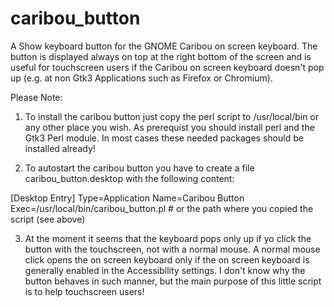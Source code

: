 # caribou_button
A Show keyboard button for the GNOME Caribou on screen keyboard. 
The button is displayed always on top at the right bottom of the screen and is useful for touchscreen users if the Caribou on screen keyboard doesn't pop up (e.g. at non Gtk3 Applications such as Firefox or Chromium).

Please Note:

1) To install the caribou button just copy the perl script to /usr/local/bin or any other place you wish. As prerequist you should install perl and the Gtk3 Perl module. In most cases these needed packages should be installed already!

2) To autostart the caribou button you have to create a file caribou_button.desktop with the following content:

[Desktop Entry]
Type=Application
Name=Caribou Button
Exec=/usr/local/bin/caribou_button.pl # or the path where you copied the script (see above)

3) At the moment it seems that the keyboard pops only up if yo click the button with the touchscreen, not with a normal mouse. A normal mouse click opens the on screen keyboard only if the on screen keyboard is generally enabled in the Accessibility settings. I don't know why the button behaves in such manner, but the main purpose of this little script is to help touchscreen users!
